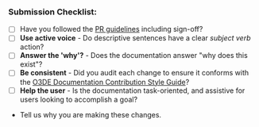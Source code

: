 ### Submission Checklist:

* [ ] Have you followed the [PR guidelines](../blob/main/content/docs/contributing/to-docs/submit-a-pr.md) including sign-off?
* [ ] **Use active voice** - Do descriptive sentences have a clear _subject_ _verb_ action?
* [ ] **Answer the 'why'?** - Does the documentation answer "why does this exist"?
* [ ] **Be consistent** - Did you audit each change to ensure it conforms with the [O3DE Documentation Contribution Style Guide](../blob/main/content/docs/contributing/to-docs/style-guide.md)?
* [ ] **Help the user** - Is the documentation task-oriented, and assistive for users looking to accomplish a goal?

<!-- You can erase any parts of this template not applicable to your Pull Request. -->

* Tell us why you are making these changes.

